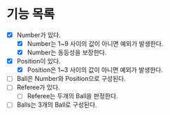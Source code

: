 # 기능 목록
- [x] Number가 있다.
  - [x] Number는 1~9 사이의 값이 아니면 예외가 발생한다.
  - [x] Number는 동등성을 보장한다.
- [x] Position이 있다.
  - [x] Position은 1~3 사이의 값이 아니면 예외가 발생한다.
- [ ] Ball은 Number와 Position으로 구성된다.
- [ ] Referee가 있다.
  - [ ] Referee는 두개의 Ball을 판정한다.
- [ ] Balls는 3개의 Ball로 구성된다.